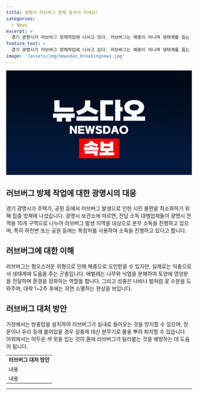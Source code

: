 ```yaml
---
title: 광명시 러브버그 방제 놓치지 마세요!
categories:
  - News
excerpt: >
  경기 광명시가 러브버그 방제작업에 나서고 있다. 러브버그는 해충이 아니며 생태계를 돕는 익충이지만, 시민 불편을 최소화하기 위해 집중 방제를 진행 중이다. 광명시는 분무 소독을 통해 러브버그 발생 지역을 대상으로 방제를 실시하고 있으며, 특히 하천변이나 공원 등에서는 특장차를 사용해 소독하고 있다. 또한, 가정에서는 분무기로 물을 뿌려 퇴치하고, 야외에서는 어두운색 옷을 입는 것을 권장하고 있다.
feature_text: >
  경기 광명시가 러브버그 방제작업에 나서고 있다. 러브버그는 해충이 아니며 생태계를 돕는 익충이지만, 시민 불편을 최소화하기 위해 집중 방제를 진행 중이다. 광명시는 분무 소독을 통해 러브버그 발생 지역을 대상으로 방제를 실시하고 있으며, 특히 하천변이나 공원 등에서는 특장차를 사용해 소독하고 있다. 또한, 가정에서는 분무기로 물을 뿌려 퇴치하고, 야외에서는 어두운색 옷을 입는 것을 권장하고 있다.
image: '/assets/img/newsdao_breakingnews.jpg'
---
```


<p><img src="/assets/img/newsdao_breakingnews.jpg" alt="koreaapp 속보" /></p>

<h2 data-ke-size="size26">러브버그 방제 작업에 대한 광명시의 대응</h2>

<p data-ke-size="size16">경기 광명시가 주택가, 공원 등에서 러브버그 발생으로 인한 시민 불편을 최소화하기 위해 집중 방제에 나섰습니다. 광명시 보건소에 따르면, 전담 소독 대행업체들이 광명시 전역을 10개 구역으로 나누어 러브버그 발생 지역을 대상으로 분무 소독을 진행하고 있으며, 특히 하천변 또는 공원 등에는 특장차를 사용하여 소독을 진행하고 있다고 합니다.</p>

<h2 data-ke-size="size26">러브버그에 대한 이해</h2>

<p data-ke-size="size16">러브버그는 혐오스러운 외형으로 인해 해충으로 오인받을 수 있지만, 실제로는 익충으로서 생태계에 도움을 주는 곤충입니다. 애벌레는 나무와 낙엽을 분해하여 토양에 영양분을 전달하며 환경을 정화하는 역할을 합니다. 그리고 성충은 나비나 벌처럼 꽃 수분을 도와주며, 대략 1~2주 후에는 자연 소멸하는 현상을 보입니다.</p>

<h2 data-ke-size="size26">러브버그 대처 방안</h2>

<p data-ke-size="size16">가정에서는 방충망을 설치하여 러브버그가 실내로 들어오는 것을 방지할 수 있으며, 창문이나 유리 등에 붙어있을 경우 살충제 대신 분무기로 물을 뿌려 퇴치할 수 있습니다. 야외에서는 어두운 색 옷을 입는 것이 몸에 러브버그가 달라붙는 것을 예방하는 데 도움이 됩니다.</p>

<table>
    <tbody>
        <tr>
            <td style="text-align: center; height: 17px;"><b>러브버그 대처 방안</b></td>
        </tr>
        <tr>
            <td style="text-align: left; height: 17px;">내용</td>
        </tr>
        <tr>
            <td style="text-align: left; height: 17px;">내용</td>
        </tr>
    </tbody>
</table>

<p><hr></p>

